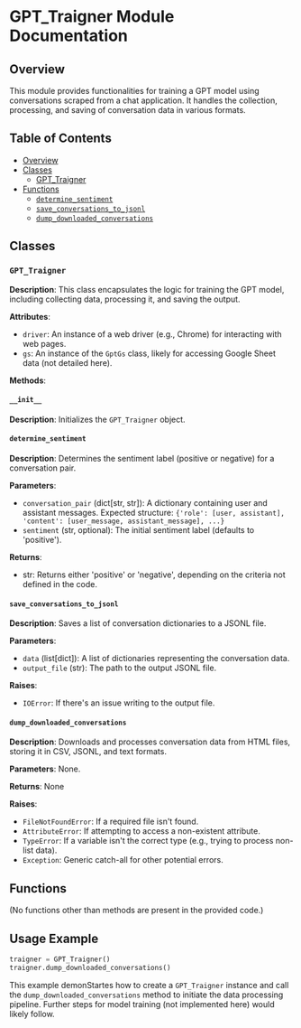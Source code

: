 # GPT_Traigner Module Documentation

## Overview

This module provides functionalities for training a GPT model using conversations scraped from a chat application.  It handles the collection, processing, and saving of conversation data in various formats.


## Table of Contents

* [Overview](#overview)
* [Classes](#classes)
    * [GPT_Traigner](#gpt_traigner)
* [Functions](#functions)
    * [`determine_sentiment`](#determine_sentiment)
    * [`save_conversations_to_jsonl`](#save_conversations_to_jsonl)
    * [`dump_downloaded_conversations`](#dump_downloaded_conversations)


## Classes

### `GPT_Traigner`

**Description**: This class encapsulates the logic for training the GPT model, including collecting data, processing it, and saving the output.

**Attributes**:

* `driver`: An instance of a web driver (e.g., Chrome) for interacting with web pages.
* `gs`: An instance of the `GptGs` class, likely for accessing Google Sheet data (not detailed here).


**Methods**:

#### `__init__`

**Description**: Initializes the `GPT_Traigner` object.

#### `determine_sentiment`

**Description**: Determines the sentiment label (positive or negative) for a conversation pair.

**Parameters**:

* `conversation_pair` (dict[str, str]): A dictionary containing user and assistant messages.  Expected structure: `{'role': [user, assistant], 'content': [user_message, assistant_message], ...}`
* `sentiment` (str, optional): The initial sentiment label (defaults to 'positive').

**Returns**:

* str:  Returns either 'positive' or 'negative', depending on the criteria not defined in the code.

#### `save_conversations_to_jsonl`

**Description**: Saves a list of conversation dictionaries to a JSONL file.

**Parameters**:

* `data` (list[dict]): A list of dictionaries representing the conversation data.
* `output_file` (str): The path to the output JSONL file.

**Raises**:

* `IOError`: If there's an issue writing to the output file.


#### `dump_downloaded_conversations`

**Description**: Downloads and processes conversation data from HTML files, storing it in CSV, JSONL, and text formats.

**Parameters**:  None.

**Returns**: None


**Raises**:
* `FileNotFoundError`: If a required file isn't found.
* `AttributeError`: If attempting to access a non-existent attribute.
* `TypeError`: If a variable isn't the correct type (e.g., trying to process non-list data).
* `Exception`:  Generic catch-all for other potential errors.  


## Functions


(No functions other than methods are present in the provided code.)


## Usage Example

```python
traigner = GPT_Traigner()
traigner.dump_downloaded_conversations()
```

This example demonStartes how to create a `GPT_Traigner` instance and call the `dump_downloaded_conversations` method to initiate the data processing pipeline.  Further steps for model training (not implemented here) would likely follow.


```
```